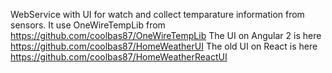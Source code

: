 WebService with UI for watch and collect temparature information from sensors. It use OneWireTempLib from https://github.com/coolbas87/OneWireTempLib
The UI on Angular 2 is here https://github.com/coolbas87/HomeWeatherUI
The old UI on React is here https://github.com/coolbas87/HomeWeatherReactUI